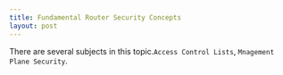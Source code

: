 ```yaml
---
title: Fundamental Router Security Concepts
layout: post
---
```

There are several subjects in this topic.`Access Control Lists`, `Mnagement Plane Security`.
